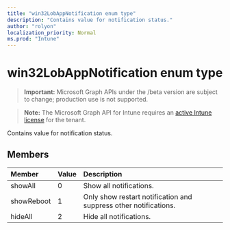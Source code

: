 ```yaml
---
title: "win32LobAppNotification enum type"
description: "Contains value for notification status."
author: "rolyon"
localization_priority: Normal
ms.prod: "Intune"
---
```


# win32LobAppNotification enum type

> **Important:** Microsoft Graph APIs under the /beta version are subject to change; production use is not supported.

> **Note:** The Microsoft Graph API for Intune requires an [active Intune license](https://go.microsoft.com/fwlink/?linkid=839381) for the tenant.

Contains value for notification status.

## Members
|Member|Value|Description|
|:---|:---|:---|
|showAll|0|Show all notifications.|
|showReboot|1|Only show restart notification and suppress other notifications.|
|hideAll|2|Hide all notifications.|





